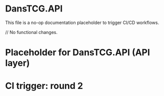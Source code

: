 # DansTCG.API

This file is a no-op documentation placeholder to trigger CI/CD workflows.

// No functional changes.
# Placeholder for DansTCG.API (API layer)
# CI trigger: round 2
